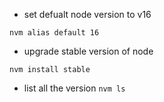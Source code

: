 * set defualt node version to v16

`nvm alias default 16`

* upgrade stable version of node

`nvm install stable`

* list all the version
`nvm ls`
